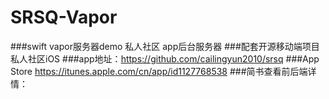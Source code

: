 # SRSQ-Vapor
###swift vapor服务器demo 私人社区 app后台服务器
###配套开源移动端项目私人社区iOS
###app地址：https://github.com/cailingyun2010/srsq
###App Store https://itunes.apple.com/cn/app/id1127768538
###简书查看前后端详情：
